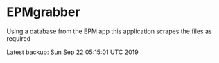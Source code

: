 # EPMgrabber
Using a database from the EPM app this application scrapes the files as required


Latest backup: Sun Sep 22 05:15:01 UTC 2019
